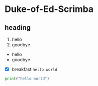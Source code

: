 # Duke-of-Ed-Scrimba
## heading
1. hello
1. goodbye

- hello
- goodbye

- [x] breakfast `hello world`

```python
print("hello world")
```

